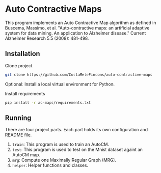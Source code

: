 # Auto Contractive Maps

This program implements an Auto Contractive Map algorithm as defined in Buscema, Massimo, et al. "Auto-contractive maps: an artificial adaptive system for data mining. An application to Alzheimer disease." Current Alzheimer Research 5.5 (2008): 481-498.

## Installation

Clone project

```bash
git clone https://github.com/CostaMeleFincons/auto-contractive-maps
```

Optional: Install a local virtual environment for Python.

Install requirements

```bash
pip install -r ac-maps/requirements.txt
```

## Running

There are four project parts. Each part holds its own configuration and README file.

1.  `train`: This program is used to train an AutoCM.
2.  `test`: This program is used to test on the Mnist dataset againt an AutoCM map.
3.  `mrg`: Compute one Maximally Regular Graph (MRG).
4.  `helper`: Helper functions and classes.
